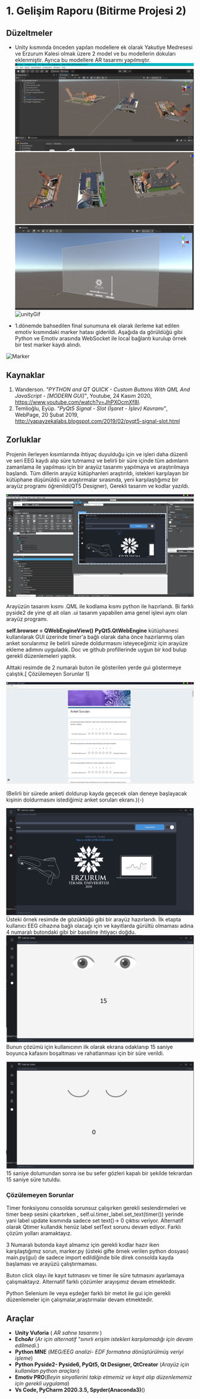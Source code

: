# 1. Gelişim Raporu (Bitirme Projesi 2)

## Düzeltmeler
- Unity kısmında önceden yapılan modellere ek olarak Yakutiye Medresesi ve Erzurum Kalesi olmak üzere 2 model ve bu modellerin dokuları eklenmiştir. Ayrıca bu modellere AR tasarımı yapılmıştır.
![unityEkranı1](/images/unityEkran1.png)
![unityEkranı2](/images/unityEkran2.png)
![unityEkranı3Canvas](/images/unityEkran3.png)
![unityGif](/images/unityvideo.gif)

- 1.dönemde bahsedilen final sunumuna ek olarak ilerleme kat edilen emotiv kısmındaki marker hatası giderildi. Aşağıda da görüldüğü gibi Python ve Emotiv arasında WebSocket ile local bağlantı kurulup örnek bir test marker kaydı alındı.

![Marker](/images/marker_ekran_kaydi1.gif)

## Kaynaklar
1. Wanderson. _"PYTHON and QT QUICK - Custom Buttons With QML And JavaScript - [MODERN GUI]"_, Youtube, 24 Kasım 2020, https://www.youtube.com/watch?v=JhPXOcmXf8I.
2. Temlioğlu, Eyüp. _"PyQt5 Signal - Slot (İşaret - İşlev) Kavramı"_, WebPage, 20 Şubat 2019, http://yapayzekalabs.blogspot.com/2019/02/pyqt5-signal-slot.html

## Zorluklar

Projenin ilerleyen kısımlarında ihtiyaç duyulduğu için ve işleri daha düzenli ve seri EEG kaydı alıp süre tutmamız ve belirli bir süre içinde tüm adımların zamanlama ile yapılması için bir arayüz tasarımı yapılmaya ve araştırılmaya başlandı. Tüm dillerin arayüz kütüphanleri araştırıldı, istekleri karşılayan bir kütüphane düşünüldü ve araştırmalar sırasında, yeni karşılaştığımız bir arayüz programı öğrenildi(QT5 Designer), Gerekli tasarım ve kodlar yazıldı.   

![QTdesing](/images/qtDesignerGui.png)

Arayüzün tasarım kısmı .QML ile kodlama kısmı python ile hazırlandı. Bi farklı pyside2 de yine qt ait olan .ui tasarım yapabilen ama genel işlevi aynı olan arayüz programı.



**self.browser = QWebEngineView()**
**PyQt5.QtWebEngine**  kütüphanesi kullanılarak GUI üzerinde timer'a bağlı olarak daha önce hazırlanmış olan anket sorularımız ile belirli sürede doldurmasını isteyeceğimiz için arayüze ekleme adımını uyguladık. Doc ve github profillerinde uygun bir kod bulup gerekli düzenlemeleri yaptık.

Alttaki resimde de 2 numaralı buton ile gösterilen yerde gui göstermeye çalıştık.[ Çözülemeyen Sorunlar 1] 


![anket1](/images/anket1.png)

(Belirli bir sürede anketi doldurup kayda geçecek olan deneye başlayacak kişinin doldurmasını istediğimiz anket soruları ekranı.)(-)


![gui1](/images/gui1.png)
Üsteki örnek resimde de gözüktüğü gibi bir arayüz hazırlandı. İlk etapta kullanıcı EEG cihazına bağlı olacağı için ve kayıtlarda gürültü olmaması adına 4 numaralı butondaki gibi bir baseline ihtiyacı doğdu.
![gui2](/images/gui2.png)
Bunun çözümü için kullanıcının ilk olarak ekrana odaklanıp 15 saniye boyunca kafasını boşaltması ve rahatlanması için bir süre verildi.

![gui3](/images/gui3.png)
15 saniye dolumundan sonra ise bu sefer gözleri kapalı bir şekilde tekrardan 15 saniye süre tutuldu. 
### Çözülemeyen Sorunlar
Timer fonksiyonu consolda sorunsuz çalışırken gerekli seslendirmeleri ve timer beep sesini çıkartırken , self.ui.timer_label.set_text(timer()) yerinde yani label update kısmında sadece set text()-> 0 çıktısı veriyor. Alternatif olarak Qtimer kullandık henüz label setText sorunu devam ediyor. Farklı çözüm yolları aramaktayız.

3 Numaralı butonda kayıt almamız için gerekli kodlar hazır iken karşılaştığımız sorun, marker.py (üsteki gifte örnek verilen python dosyası)  main.py(gui) de sadece import edildiğinde bile direk consolda kayda başlaması ve arayüzü çalıştırmaması.

Buton click olayı ile kayıt tutmasını ve timer ile süre tutmasını ayarlamaya çalışmaktayız. Alternatif farklı çözümler arayışımız devam etmektedir.

Python Selenium ile veya eşdeğer farklı bir metot ile gui için gerekli düzenlemeler için çalışmalar,araştırmalar devam etmektedir.

## Araçlar

- **Unity Vuforia** ( *AR sahne tasarımı* )
- **EchoAr** (*Ar için alternatif "sınırlı erişim istekleri karşılamadığı için devam edilmedi.*) 
- **Python MNE** (*MEG/EEG analizi- EDF formatına dönüştürülmüş veriyi işleme*)
- **Python Pyside2- Pyside6, PyQt5, Qt Designer, QtCreator** (*Arayüz için kullanılan python araçları*) 
- **Emotiv PRO**(*Beyin sinyallerini takip etmemiz ve kayıt alıp düzenlememiz için gerekli uygulama*)
- **Vs Code, PyCharm 2020.3.5, Spyder(Anaconda3)**()
